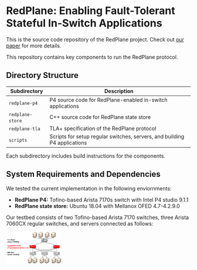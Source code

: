 # RedPlane: Enabling Fault-Tolerant Stateful In-Switch Applications

This is the source code repository of the RedPlane project.
Check out [our paper](https://github.com/daehyeok-kim/redplane-public) for more details.

This repository contains key components to run the RedPlane protocol. 
## Directory Structure

Subdirectory      | Description
------------------| ---------------
`redplane-p4`       | P4 source code for RedPlane-enabled in-switch applications
`redplane-store`       | C++ source code for RedPlane state store
`redplane-tla`       | TLA+ specification of the RedPlane protocol
`scripts`       | Scripts for setup regular switches, servers, and building P4 applications

Each subdirectory includes build instructions for the components.

## System Requirements and Dependencies
We tested the current implementation in the following enviornments:
- **RedPlane P4:** Tofino-based Arista 7170s switch with Intel P4 studio 9.1.1
- **RedPlane state store:** Ubuntu 18.04 with Mellanox OFED 4.7-4.2.9.0

Our testbed consists of two Tofino-based Arista 7170 switches, three Arista 7060CX regular switches, and servers connected as follows:

<img src="/misc/testbed.png" width=30% height=30%>


